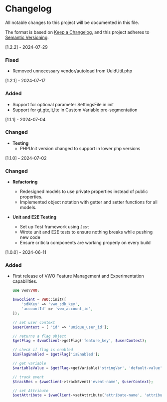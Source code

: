 # Changelog
All notable changes to this project will be documented in this file.

The format is based on [Keep a Changelog](https://keepachangelog.com/en/1.0.0/),
and this project adheres to [Semantic Versioning](https://semver.org/spec/v2.0.0.html).


[1.2.2] - 2024-07-29
### Fixed

- Removed unnecessary vendor/autoload from UuidUtil.php

[1.2.1] - 2024-07-17
### Added

- Support for optional parameter SettingsFile in init  
- Support for gt,gte,lt,lte in Custom Variable pre-segmentation


[1.1.1] - 2024-07-04
### Changed
- **Testing**
    - PHPUnit version changed to support in lower php versions


[1.1.0] - 2024-07-02
### Changed 
- **Refactoring**

    - Redesigned models to use private properties instead of public properties.
    - Implemented object notation with getter and setter functions for all models.

- **Unit and E2E Testing** 

    - Set up Test framework using `Jest`
    - Wrote unit and E2E tests to ensure nothing breaks while pushing new code
    - Ensure criticla components are working properly on every build


[1.0.0] - 2024-06-11

### Added

- First release of VWO Feature Management and Experimentation capabilities.

    ```php
    use vwo\VWO;

    $vwoClient = VWO::init([
        'sdkKey' => 'vwo_sdk_key',
        'accountId' => 'vwo_account_id',
    ]);

    // set user context
    $userContext = [ 'id' => 'unique_user_id'];

    // returns a flag object
    $getFlag = $vwoClient->getFlag('feature_key', $userContext);

    // check if flag is enabled
    $isFlagEnabled = $getFlag['isEnabled'];

    // get variable
    $variableValue = $getFlag->getVariable('stringVar', 'default-value');

    // track event
    $trackRes = $vwoClient->trackEvent('event-name', $userContext);

    // set Attribute
    $setAttribute = $vwoClient->setAttribute('attribute-name', 'attribute-value', $userContext);

    ```
